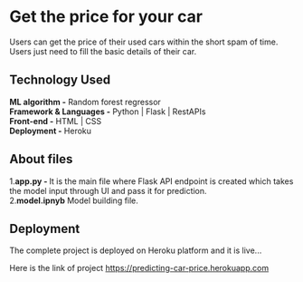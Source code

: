 # Get the price for your car
Users can get the price of their used cars within the short spam of time. Users just need to fill the basic details of their car.

## Technology Used  

<b>ML algorithm -</b> Random forest regressor  
<b>Framework & Languages -</b> Python | Flask | RestAPIs    
<b>Front-end -</b> HTML | CSS  
<b>Deployment -</b> Heroku  

## About files  

1.<b>app.py - </b>It is the main file where Flask API endpoint is created which takes the model input through UI and pass it for prediction.  
2.<b>model.ipnyb</b> Model building file.  

## Deployment

The complete project is deployed on Heroku platform and it is live...   

Here is the link of project
https://predicting-car-price.herokuapp.com
